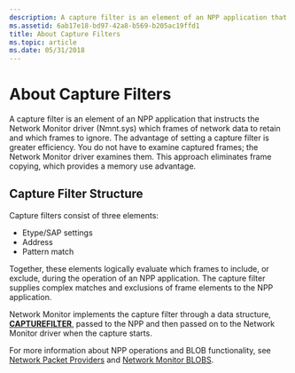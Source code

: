 ```yaml
---
description: A capture filter is an element of an NPP application that instructs the Network Monitor driver (Nmnt.sys) which frames of network data to retain and which frames to ignore.
ms.assetid: 6ab17e18-bd97-42a8-b569-b205ac19ffd1
title: About Capture Filters
ms.topic: article
ms.date: 05/31/2018
---
```


# About Capture Filters

A capture filter is an element of an NPP application that instructs the Network Monitor driver (Nmnt.sys) which frames of network data to retain and which frames to ignore. The advantage of setting a capture filter is greater efficiency. You do not have to examine captured frames; the Network Monitor driver examines them. This approach eliminates frame copying, which provides a memory use advantage.

## Capture Filter Structure

Capture filters consist of three elements:

-   Etype/SAP settings
-   Address
-   Pattern match

Together, these elements logically evaluate which frames to include, or exclude, during the operation of an NPP application. The capture filter supplies complex matches and exclusions of frame elements to the NPP application.

Network Monitor implements the capture filter through a data structure, [**CAPTUREFILTER**](the-capturefilter-structure.md), passed to the NPP and then passed on to the Network Monitor driver when the capture starts.

For more information about NPP operations and BLOB functionality, see [Network Packet Providers](network-packet-providers.md) and [Network Monitor BLOBS](network-monitor-blobs.md).

 

 



